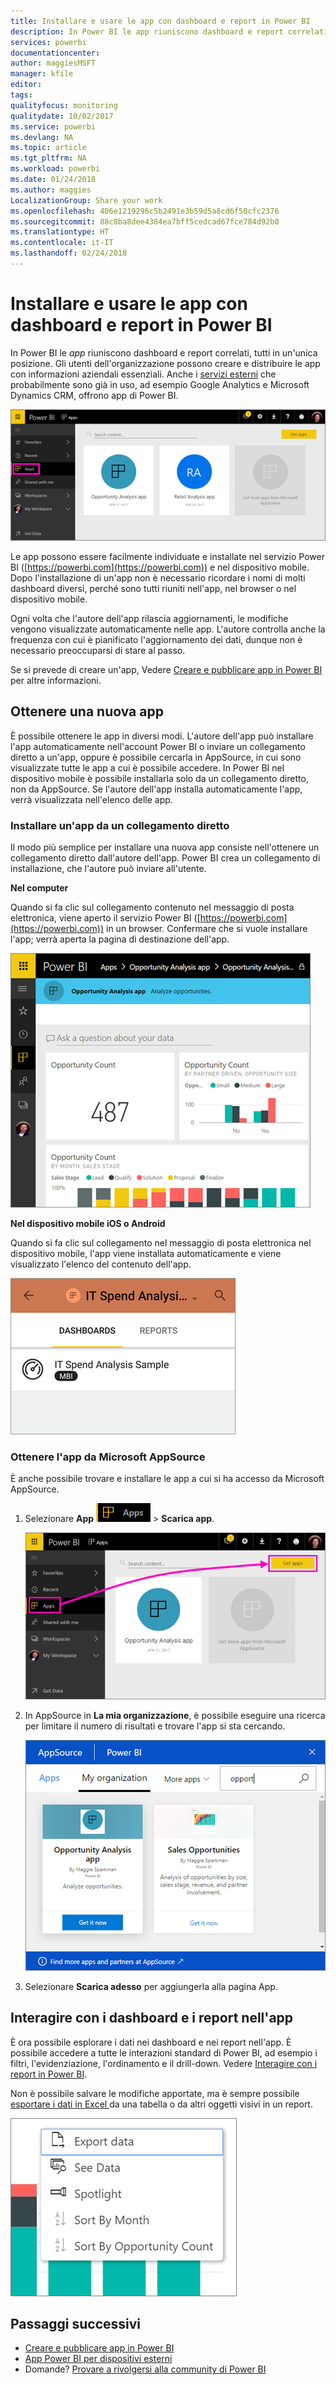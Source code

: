 ```yaml
---
title: Installare e usare le app con dashboard e report in Power BI
description: In Power BI le app riuniscono dashboard e report correlati, tutti in un'unica posizione.
services: powerbi
documentationcenter: 
author: maggiesMSFT
manager: kfile
editor: 
tags: 
qualityfocus: monitoring
qualitydate: 10/02/2017
ms.service: powerbi
ms.devlang: NA
ms.topic: article
ms.tgt_pltfrm: NA
ms.workload: powerbi
ms.date: 01/24/2018
ms.author: maggies
LocalizationGroup: Share your work
ms.openlocfilehash: 406e1219296c5b2491e3b59d5a8cd6f50cfc2376
ms.sourcegitcommit: 88c8ba8dee4384ea7bff5cedcad67fce784d92b0
ms.translationtype: HT
ms.contentlocale: it-IT
ms.lasthandoff: 02/24/2018
---
```

# <a name="install-and-use-apps-with-dashboards-and-reports-in-power-bi"></a>Installare e usare le app con dashboard e report in Power BI
In Power BI le *app* riuniscono dashboard e report correlati, tutti in un'unica posizione. Gli utenti dell'organizzazione possono creare e distribuire le app con informazioni aziendali essenziali. Anche i [servizi esterni](service-connect-to-services.md) che probabilmente sono già in uso, ad esempio Google Analytics e Microsoft Dynamics CRM, offrono app di Power BI. 

![App in Power BI](media/service-install-use-apps/power-bi-apps-left-nav.png)

Le app possono essere facilmente individuate e installate nel servizio Power BI ([https://powerbi.com](https://powerbi.com)) e nel dispositivo mobile. Dopo l'installazione di un'app non è necessario ricordare i nomi di molti dashboard diversi, perché sono tutti riuniti nell'app, nel browser o nel dispositivo mobile.

Ogni volta che l'autore dell'app rilascia aggiornamenti, le modifiche vengono visualizzate automaticamente nelle app. L'autore controlla anche la frequenza con cui è pianificato l'aggiornamento dei dati, dunque non è necessario preoccuparsi di stare al passo. 

Se si prevede di creare un'app, Vedere [Creare e pubblicare app in Power BI](service-create-distribute-apps.md) per altre informazioni.

## <a name="get-a-new-app"></a>Ottenere una nuova app
È possibile ottenere le app in diversi modi. L'autore dell'app può installare l'app automaticamente nell'account Power BI o inviare un collegamento diretto a un'app, oppure è possibile cercarla in AppSource, in cui sono visualizzate tutte le app a cui è possibile accedere. In Power BI nel dispositivo mobile è possibile installarla solo da un collegamento diretto, non da AppSource. Se l'autore dell'app installa automaticamente l'app, verrà visualizzata nell'elenco delle app.

### <a name="install-an-app-from-a-direct-link"></a>Installare un'app da un collegamento diretto
Il modo più semplice per installare una nuova app consiste nell'ottenere un collegamento diretto dall'autore dell'app. Power BI crea un collegamento di installazione, che l'autore può inviare all'utente.

**Nel computer** 

Quando si fa clic sul collegamento contenuto nel messaggio di posta elettronica, viene aperto il servizio Power BI ([https://powerbi.com](https://powerbi.com)) in un browser. Confermare che si vuole installare l'app; verrà aperta la pagina di destinazione dell'app.

![Pagina di destinazione dell'app nel servizio Power BI](media/service-install-use-apps/power-bi-app-landing-page-opportunity-480.png)

**Nel dispositivo mobile iOS o Android** 

Quando si fa clic sul collegamento nel messaggio di posta elettronica nel dispositivo mobile, l'app viene installata automaticamente e viene visualizzato l'elenco del contenuto dell'app. 

![Elenco del contenuto dell'app nel dispositivo mobile](media/service-install-use-apps/power-bi-app-index-it-spend-360.png)

### <a name="get-the-app-from-microsoft-appsource"></a>Ottenere l'app da Microsoft AppSource
È anche possibile trovare e installare le app a cui si ha accesso da Microsoft AppSource. 

1. Selezionare **App** ![App nel riquadro di spostamento a sinistra](media/service-install-use-apps/power-bi-apps-bar.png) > **Scarica app**. 
   
     ![Icona Scarica app](media/service-install-use-apps/power-bi-service-apps-get-apps-oppty.png)
2. In AppSource in **La mia organizzazione**, è possibile eseguire una ricerca per limitare il numero di risultati e trovare l'app si sta cercando.
   
     ![In AppSource in Organizzazione](media/service-install-use-apps/power-bi-appsource-my-org.png)
3. Selezionare **Scarica adesso** per aggiungerla alla pagina App. 

## <a name="interact-with-the-dashboards-and-reports-in-the-app"></a>Interagire con i dashboard e i report nell'app
È ora possibile esplorare i dati nei dashboard e nei report nell'app. È possibile accedere a tutte le interazioni standard di Power BI, ad esempio i filtri, l'evidenziazione, l'ordinamento e il drill-down. Vedere [Interagire con i report in Power BI](service-reading-view-and-editing-view.md). 

Non è possibile salvare le modifiche apportate, ma è sempre possibile [esportare i dati in Excel ](power-bi-visualization-export-data.md) da una tabella o da altri oggetti visivi in un report.

![Esportare dati da un oggetto visivo di Power BI](media/service-install-use-apps/power-bi-service-export-data-visual.png)

## <a name="next-steps"></a>Passaggi successivi
* [Creare e pubblicare app in Power BI](service-create-distribute-apps.md)
* [App Power BI per dispositivi esterni](service-connect-to-services.md)
* Domande? [Provare a rivolgersi alla community di Power BI](http://community.powerbi.com/)

